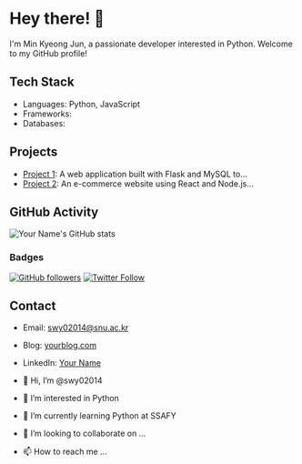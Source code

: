 <!-- 프로필 소개 -->
# Hey there! 👋
I'm Min Kyeong Jun, a passionate developer interested in Python. Welcome to my GitHub profile!

<!-- 기술 스택 -->
## Tech Stack
- Languages: Python, JavaScript
- Frameworks: 
- Databases: 

<!-- 프로젝트 소개 -->
## Projects
- [Project 1](https://github.com/your_username/project1): A web application built with Flask and MySQL to...
- [Project 2](https://github.com/your_username/project2): An e-commerce website using React and Node.js...

<!-- GitHub 활동 -->
## GitHub Activity
![Your Name's GitHub stats](https://github-readme-stats.vercel.app/api?username=your_username&show_icons=true&theme=radical)

<!-- 배지 -->
### Badges
[![GitHub followers](https://img.shields.io/github/followers/your_username?style=social)](https://github.com/your_username)
[![Twitter Follow](https://img.shields.io/twitter/follow/your_twitter_username?style=social)](https://twitter.com/your_twitter_username)

<!-- 연락처 -->
## Contact
- Email: swy02014@snu.ac.kr
- Blog: [yourblog.com](https://yourblog.com)
- LinkedIn: [Your Name](https://www.linkedin.com/in/yourprofile)
 





- 👋 Hi, I’m @swy02014
- 👀 I’m interested in Python
- 🌱 I’m currently learning Python at SSAFY
- 💞️ I’m looking to collaborate on ...
- 📫 How to reach me ...

